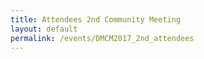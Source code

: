 ```yaml
---
title: Attendees 2nd Community Meeting
layout: default
permalink: /events/DMCM2017_2nd_attendees
---
```

